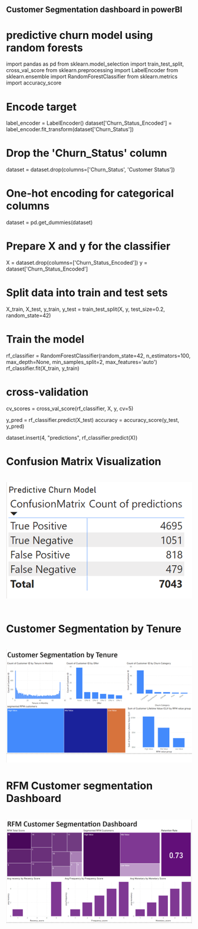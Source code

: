 ## Customer Segmentation dashboard in powerBI

# predictive churn model using random forests

import pandas as pd
from sklearn.model_selection import train_test_split, cross_val_score
from sklearn.preprocessing import LabelEncoder
from sklearn.ensemble import RandomForestClassifier
from sklearn.metrics import accuracy_score

# Encode target
label_encoder = LabelEncoder()
dataset['Churn_Status_Encoded'] = label_encoder.fit_transform(dataset['Churn_Status'])

# Drop the 'Churn_Status' column
dataset = dataset.drop(columns=['Churn_Status', 'Customer Status'])

# One-hot encoding for categorical columns
dataset = pd.get_dummies(dataset)

# Prepare X and y for the classifier
X = dataset.drop(columns=['Churn_Status_Encoded'])
y = dataset['Churn_Status_Encoded']

# Split data into train and test sets
X_train, X_test, y_train, y_test = train_test_split(X, y, test_size=0.2, random_state=42)

# Train the model
rf_classifier = RandomForestClassifier(random_state=42, n_estimators=100, max_depth=None, min_samples_split=2, max_features='auto')
rf_classifier.fit(X_train, y_train)

# cross-validation
cv_scores = cross_val_score(rf_classifier, X, y, cv=5)

y_pred = rf_classifier.predict(X_test)
accuracy = accuracy_score(y_test, y_pred)

dataset.insert(4, "predictions", rf_classifier.predict(X))


# Confusion Matrix Visualization
# ![title](capture.PNG)


```python

```

# Customer Segmentation by Tenure
# ![title](tenure.PNG)

# RFM Customer segmentation Dashboard
# ![title](segment.PNG)
